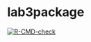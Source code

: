 # lab3package
<!-- badges: start -->
[![R-CMD-check](https://github.com/deaeB/lab3package/actions/workflows/R-CMD-check.yaml/badge.svg)](https://github.com/deaeB/lab3package/actions/workflows/R-CMD-check.yaml)
<!-- badges: end -->
